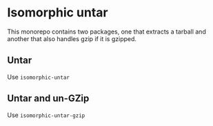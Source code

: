 # Isomorphic untar

This monorepo contains two packages, one that extracts a tarball and another that also handles gzip if it is gzipped.

## Untar

Use `isomorphic-untar`

## Untar and un-GZip

Use `isomorphic-untar-gzip`
